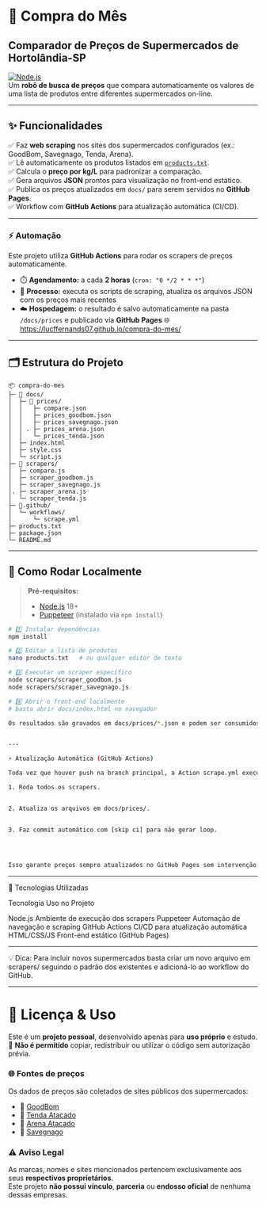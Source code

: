 # 🛒 Compra do Mês

## Comparador de Preços de Supermercados de Hortolândia-SP 

[![Node.js](https://img.shields.io/badge/Node.js-18.x-green?logo=node.js)](https://nodejs.org/)  
Um **robô de busca de preços** que compara automaticamente os valores de uma lista de produtos entre diferentes supermercados on-line.

---

## ✨ Funcionalidades

✅ Faz **web scraping** nos sites dos supermercados configurados (ex.: GoodBom, Savegnago, Tenda, Arena).  
✅ Lê automaticamente os produtos listados em [`products.txt`](./products.txt).  
✅ Calcula o **preço por kg/L** para padronizar a comparação.  
✅ Gera arquivos **JSON** prontos para visualização no front-end estático.  
✅ Publica os preços atualizados em `docs/` para serem servidos no **GitHub Pages**.  
✅ Workflow com **GitHub Actions** para atualização automática (CI/CD).

---

### ⚡ Automação

Este projeto utiliza **GitHub Actions** para rodar os scrapers de preços automaticamente.  
- ⏱️ **Agendamento:** a cada **2 horas** (`cron: "0 */2 * * *"`)  
- 🔄 **Processo:** executa os scripts de scraping, atualiza os arquivos JSON com os preços mais recentes  
- ☁️ **Hospedagem:** o resultado é salvo automaticamente na pasta `/docs/prices` e publicado via **GitHub Pages**
🌐 https://lucffernands07.github.io/compra-do-mes/

---

## 🗂️ Estrutura do Projeto
```
📦 compra-do-mes
├─ 📁 docs/
│  ├─ 📁 prices/
│  │   ├─ compare.json
│  │   ├─ prices_goodbom.json
│  │   ├─ prices_savegnago.json
│  │ . ├─ prices_arena.json
│  │   └─ prices_tenda.json
│  ├─ index.html
│  ├─ style.css
│  └─ script.js
├─ 📁 scrapers/
│  ├─ compare.js
│  ├─ scraper_goodbom.js
│  ├─ scraper_savegnago.js
│. ├─ scraper_arena.js
│  └─ scraper_tenda.js
├─ 📁.github/
│  └─ workflows/
│      └─ scrape.yml
├─ products.txt
├─ package.json
└─ README.md
```
---

## 🚀 Como Rodar Localmente

> **Pré-requisitos:**  
> - [Node.js](https://nodejs.org/) 18+  
> - [Puppeteer](https://pptr.dev/) (instalado via `npm install`)

```bash
# 1️⃣ Instalar dependências
npm install

# 2️⃣ Editar a lista de produtos
nano products.txt   # ou qualquer editor de texto

# 3️⃣ Executar um scraper específico
node scrapers/scraper_goodbom.js
node scrapers/scraper_savegnago.js

# 4️⃣ Abrir o front-end localmente
# basta abrir docs/index.html no navegador

Os resultados são gravados em docs/prices/*.json e podem ser consumidos pelo front-end automaticamente.


---

⚡ Atualização Automática (GitHub Actions)

Toda vez que houver push na branch principal, a Action scrape.yml executa:

1. Roda todos os scrapers.


2. Atualiza os arquivos em docs/prices/.


3. Faz commit automático com [skip ci] para não gerar loop.




Isso garante preços sempre atualizados no GitHub Pages sem intervenção manual.
```

---

🧩 Tecnologias Utilizadas

Tecnologia	Uso no Projeto

Node.js	Ambiente de execução dos scrapers
Puppeteer	Automação de navegação e scraping
GitHub Actions	CI/CD para atualização automática
HTML/CSS/JS	Front-end estático (GitHub Pages)

---

💡 Dica:
Para incluir novos supermercados basta criar um novo arquivo em scrapers/ seguindo o padrão dos existentes e adicioná-lo ao workflow do GitHub.

---

# 📜 Licença & Uso

Este é um **projeto pessoal**, desenvolvido apenas para **uso próprio** e estudo.  
📌 **Não é permitido** copiar, redistribuir ou utilizar o código sem autorização prévia.

### 🌐 Fontes de preços
Os dados de preços são coletados de sites públicos dos supermercados:

- 🛒 [GoodBom](https://www.supermercadosgoodbom.com.br/)
- 🛒 [Tenda Atacado](https://www.tendaatacado.com.br/)
- 🛒 [Arena Atacado](https://www.arenasuper.com.br/)
- 🛒 [Savegnago](https://www.savegnago.com.br/)

### ⚠️ Aviso Legal
As marcas, nomes e sites mencionados pertencem exclusivamente aos seus **respectivos proprietários**.  
Este projeto **não possui vínculo**, **parceria** ou **endosso oficial** de nenhuma dessas empresas.
